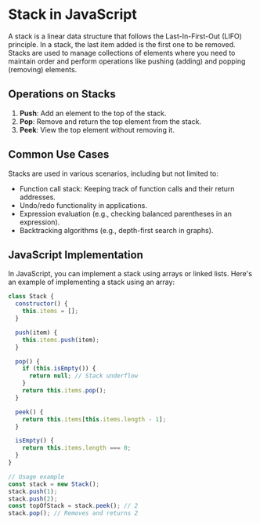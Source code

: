 # Stack in JavaScript

A stack is a linear data structure that follows the Last-In-First-Out (LIFO) principle. In a stack, the last item added is the first one to be removed. Stacks are used to manage collections of elements where you need to maintain order and perform operations like pushing (adding) and popping (removing) elements.

## Operations on Stacks

1. **Push**: Add an element to the top of the stack.
2. **Pop**: Remove and return the top element from the stack.
3. **Peek**: View the top element without removing it.

## Common Use Cases

Stacks are used in various scenarios, including but not limited to:

- Function call stack: Keeping track of function calls and their return addresses.
- Undo/redo functionality in applications.
- Expression evaluation (e.g., checking balanced parentheses in an expression).
- Backtracking algorithms (e.g., depth-first search in graphs).

## JavaScript Implementation

In JavaScript, you can implement a stack using arrays or linked lists. Here's an example of implementing a stack using an array:

```js
class Stack {
  constructor() {
    this.items = [];
  }

  push(item) {
    this.items.push(item);
  }

  pop() {
    if (this.isEmpty()) {
      return null; // Stack underflow
    }
    return this.items.pop();
  }

  peek() {
    return this.items[this.items.length - 1];
  }

  isEmpty() {
    return this.items.length === 0;
  }
}

// Usage example
const stack = new Stack();
stack.push(1);
stack.push(2);
const topOfStack = stack.peek(); // 2
stack.pop(); // Removes and returns 2
```